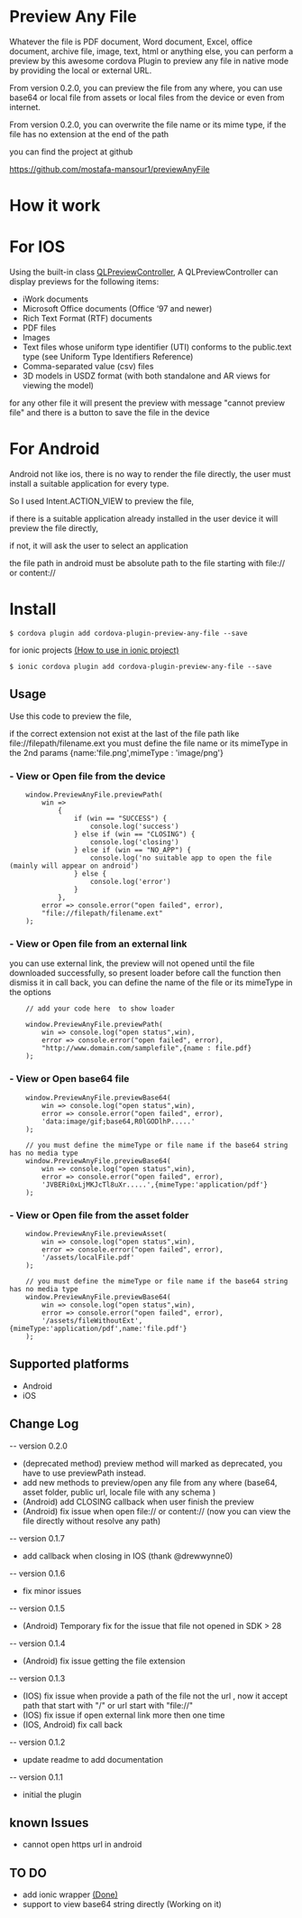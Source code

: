 # Preview Any File

Whatever the file is PDF document, Word document, Excel, office document, archive file, image, text, html or anything else, you can perform a preview by this awesome cordova Plugin to preview any file in native mode by providing the local or external URL.

From version 0.2.0, you can preview the file from any where, you can use base64 or local file from assets or local files from the device or even from internet.

From version 0.2.0, you can overwrite the file name or its mime type, if the file has no extension at the end of the path

you can find the project at github

https://github.com/mostafa-mansour1/previewAnyFile

# How it work

# For IOS

Using the built-in class [QLPreviewController](https://developer.apple.com/documentation/quicklook/qlpreviewcontroller),
A QLPreviewController can display previews for the following items:

- iWork documents
- Microsoft Office documents (Office ‘97 and newer)
- Rich Text Format (RTF) documents
- PDF files
- Images
- Text files whose uniform type identifier (UTI) conforms to the public.text type (see Uniform Type Identifiers Reference)
- Comma-separated value (csv) files
- 3D models in USDZ format (with both standalone and AR views for viewing the model)

for any other file it will present the preview with message "cannot preview file" and there is a button to save the file in the device

# For Android

Android not like ios, there is no way to render the file directly, the user must install a suitable application for every type.

So I used Intent.ACTION_VIEW to preview the file,

if there is a suitable application already installed in the user device it will preview the file directly,

if not, it will ask the user to select an application

the file path in android must be absolute path to the file starting with file:// or content://

# Install

```
$ cordova plugin add cordova-plugin-preview-any-file --save
```

for ionic projects [(How to use in ionic project)](https://ionicframework.com/docs/native/preview-any-file)

```
$ ionic cordova plugin add cordova-plugin-preview-any-file --save
```

## Usage

Use this code to preview the file,

if the correct extension not exist at the last of the file path like
file://filepath/filename.ext
you must define the file name or its mimeType in the 2nd params {name:'file.png',mimeType : 'image/png'}

### - View or Open file from the device

```
    window.PreviewAnyFile.previewPath(
        win =>
            {
                if (win == "SUCCESS") {
                    console.log('success')
                } else if (win == "CLOSING") {
                    console.log('closing')
                } else if (win == "NO_APP") {
                    console.log('no suitable app to open the file (mainly will appear on android')
                } else {
                    console.log('error')
                }
            },
        error => console.error("open failed", error),
        "file://filepath/filename.ext"
    );
```

### - View or Open file from an external link

you can use external link, the preview will not opened until the file downloaded successfully, so present loader before call the function then dismiss it in call back, you can define the name of the file or its mimeType in the options

```
    // add your code here  to show loader

    window.PreviewAnyFile.previewPath(
        win => console.log("open status",win),
        error => console.error("open failed", error),
        "http://www.domain.com/samplefile",{name : file.pdf}
    );

```

### - View or Open base64 file

```
    window.PreviewAnyFile.previewBase64(
        win => console.log("open status",win),
        error => console.error("open failed", error),
        'data:image/gif;base64,R0lGODlhP.....'
    );

    // you must define the mimeType or file name if the base64 string has no media type
    window.PreviewAnyFile.previewBase64(
        win => console.log("open status",win),
        error => console.error("open failed", error),
        'JVBERi0xLjMKJcTl8uXr.....',{mimeType:'application/pdf'}
    );
```

### - View or Open file from the asset folder

```
    window.PreviewAnyFile.previewAsset(
        win => console.log("open status",win),
        error => console.error("open failed", error),
        '/assets/localFile.pdf'
    );

    // you must define the mimeType or file name if the base64 string has no media type
    window.PreviewAnyFile.previewBase64(
        win => console.log("open status",win),
        error => console.error("open failed", error),
        '/assets/fileWithoutExt',{mimeType:'application/pdf',name:'file.pdf'}
    );
```

## Supported platforms

- Android
- iOS

## Change Log

-- version 0.2.0

- (deprecated method) preview method will marked as deprecated, you have to use previewPath instead.
- add new methods to preview/open any file from any where (base64, asset folder, public url, locale file with any schema )
- (Android) add CLOSING callback when user finish the preview
- (Android) fix issue when open file:// or content:// (now you can view the file directly without resolve any path)

-- version 0.1.7

- add callback when closing in IOS (thank @drewwynne0)

-- version 0.1.6

- fix minor issues

-- version 0.1.5

- (Android) Temporary fix for the issue that file not opened in SDK > 28

-- version 0.1.4

- (Android) fix issue getting the file extension

-- version 0.1.3

- (IOS) fix issue when provide a path of the file not the url , now it accept path that start with "/" or url start with "file://"
- (IOS) fix issue if open external link more then one time
- (IOS, Android) fix call back

-- version 0.1.2

- update readme to add documentation

-- version 0.1.1

- initial the plugin

## known Issues

- cannot open https url in android

## TO DO

- add ionic wrapper [(Done)](https://ionicframework.com/docs/native/preview-any-file)
- support to view base64 string directly (Working on it)
